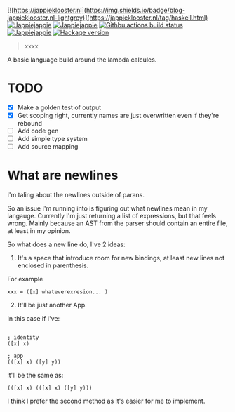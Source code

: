 [![https://jappieklooster.nl](https://img.shields.io/badge/blog-jappieklooster.nl-lightgrey)](https://jappieklooster.nl/tag/haskell.html)
[![Jappiejappie](https://img.shields.io/badge/twitch.tv-jappiejappie-purple?logo=twitch)](https://www.twitch.tv/jappiejappie)
[![Jappiejappie](https://img.shields.io/badge/youtube-jappieklooster-red?logo=youtube)](https://www.youtube.com/channel/UCQxmXSQEYyCeBC6urMWRPVw)
[![Githbu actions build status](https://img.shields.io/github/workflow/status/jappeace/haskell-template-project/Test)](https://github.com/jappeace/haskell-template-project/actions)
[![Jappiejappie](https://img.shields.io/badge/discord-jappiejappie-black?logo=discord)](https://discord.gg/Hp4agqy)
[![Hackage version](https://img.shields.io/hackage/v/template.svg?label=Hackage)](https://hackage.haskell.org/package/template) 

> xxxx

A basic language build around the lambda calcules.

# TODO
+ [x] Make a golden test of output
+ [x] Get scoping right, currently names are just overwritten even if they're rebound
+ [ ] Add code gen
+ [ ] Add simple type system
+ [ ] Add source mapping

# What are newlines

I'm taling about the newlines outside of parans.

So an issue I'm running into is figuring out what newlines mean in my langauge.
Currently I'm just returning a list of expressions, but that feels wrong.
Mainly because an AST from the parser should contain an entire file,
at least in my opinion.

So what does a new line do, I've 2 ideas:

1. It's a space that introduce room for new bindings, at least new lines not enclosed in parenthesis.

For example

```
xxx = ([x] whateverexresion... )
```

2. It'll be just another App.

In this case if I've:
```

; identity
([x] x)

; app
(([x] x) ([y] y))

```
it'll be the same as:

```
(([x] x) (([x] x) ([y] y)))
```

I think I prefer the second method as it's easier for me to implement.


